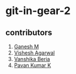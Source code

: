 # git-in-gear-2
## contributors
1. [Ganesh M](https://github.com/prodev717)
2. [Vishesh Agarwal](https://github.com/not-wish)
3. [Vanshika Beria](http://github.com/galaxy-milky)
4. [Pavan Kumar K](https;//github.com/Think-big2917)
